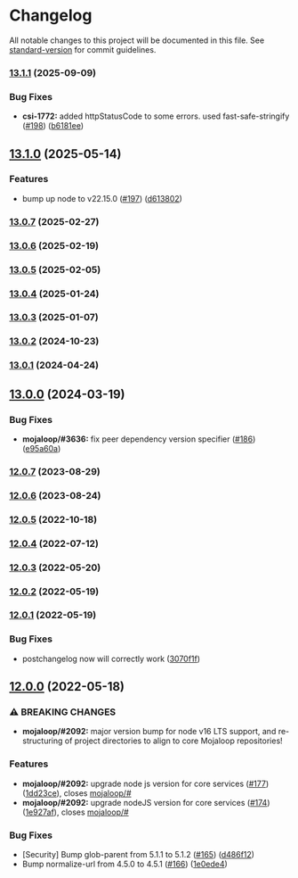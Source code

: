 # Changelog

All notable changes to this project will be documented in this file. See [standard-version](https://github.com/conventional-changelog/standard-version) for commit guidelines.

### [13.1.1](https://github.com/mojaloop/central-services-error-handling/compare/v13.1.0...v13.1.1) (2025-09-09)


### Bug Fixes

* **csi-1772:** added httpStatusCode to some errors. used fast-safe-stringify ([#198](https://github.com/mojaloop/central-services-error-handling/issues/198)) ([b6181ee](https://github.com/mojaloop/central-services-error-handling/commit/b6181ee315cc77a9bf25edc01a7b2c6f0dfb1334))

## [13.1.0](https://github.com/mojaloop/central-services-error-handling/compare/v13.0.7...v13.1.0) (2025-05-14)


### Features

* bump up node to v22.15.0 ([#197](https://github.com/mojaloop/central-services-error-handling/issues/197)) ([d613802](https://github.com/mojaloop/central-services-error-handling/commit/d613802ca69749f5ecfa0587ca5ad96966aa0a81))

### [13.0.7](https://github.com/mojaloop/central-services-error-handling/compare/v13.0.6...v13.0.7) (2025-02-27)

### [13.0.6](https://github.com/mojaloop/central-services-error-handling/compare/v13.0.5...v13.0.6) (2025-02-19)

### [13.0.5](https://github.com/mojaloop/central-services-error-handling/compare/v13.0.4...v13.0.5) (2025-02-05)

### [13.0.4](https://github.com/mojaloop/central-services-error-handling/compare/v13.0.3...v13.0.4) (2025-01-24)

### [13.0.3](https://github.com/mojaloop/central-services-error-handling/compare/v13.0.2...v13.0.3) (2025-01-07)

### [13.0.2](https://github.com/mojaloop/central-services-error-handling/compare/v13.0.1...v13.0.2) (2024-10-23)

### [13.0.1](https://github.com/mojaloop/central-services-error-handling/compare/v13.0.0...v13.0.1) (2024-04-24)

## [13.0.0](https://github.com/mojaloop/central-services-error-handling/compare/v12.0.7...v13.0.0) (2024-03-19)


### Bug Fixes

* **mojaloop/#3636:** fix peer dependency version specifier ([#186](https://github.com/mojaloop/central-services-error-handling/issues/186)) ([e95a60a](https://github.com/mojaloop/central-services-error-handling/commit/e95a60a43d12c5018888c7a3043edd42552a7cc8))

### [12.0.7](https://github.com/mojaloop/central-services-error-handling/compare/v12.0.6...v12.0.7) (2023-08-29)

### [12.0.6](https://github.com/mojaloop/central-services-error-handling/compare/v12.0.5...v12.0.6) (2023-08-24)

### [12.0.5](https://github.com/mojaloop/central-services-error-handling/compare/v12.0.4...v12.0.5) (2022-10-18)

### [12.0.4](https://github.com/mojaloop/central-services-error-handling/compare/v12.0.3...v12.0.4) (2022-07-12)

### [12.0.3](https://github.com/mojaloop/central-services-error-handling/compare/v12.0.2...v12.0.3) (2022-05-20)

### [12.0.2](https://github.com/mojaloop/central-services-error-handling/compare/v12.0.1...v12.0.2) (2022-05-19)

### [12.0.1](https://github.com/mojaloop/central-services-error-handling/compare/v12.0.0...v12.0.1) (2022-05-19)


### Bug Fixes

* postchangelog now will correctly work ([3070f1f](https://github.com/mojaloop/central-services-error-handling/commit/3070f1f25507cfbc2a1e784bdc63c8842d96f114))

## [12.0.0](https://github.com/mojaloop/central-services-error-handling/compare/v11.3.0...v12.0.0) (2022-05-18)


### ⚠ BREAKING CHANGES

* **mojaloop/#2092:** major version bump for node v16 LTS support, and re-structuring of project directories to align to core Mojaloop repositories!

### Features

* **mojaloop/#2092:** upgrade node js version for core services ([#177](https://github.com/mojaloop/central-services-error-handling/issues/177)) ([1dd23ce](https://github.com/mojaloop/central-services-error-handling/commit/1dd23cea2eee997e96e79a476f55ccf67047eefd)), closes [mojaloop/#](https://github.com/mojaloop/project/issues/)
* **mojaloop/#2092:** upgrade nodeJS version for core services ([#174](https://github.com/mojaloop/central-services-error-handling/issues/174)) ([1e927af](https://github.com/mojaloop/central-services-error-handling/commit/1e927af2a446a099d9e16996c2d646b3aaf498e0)), closes [mojaloop/#](https://github.com/mojaloop/project/issues/)


### Bug Fixes

* [Security] Bump glob-parent from 5.1.1 to 5.1.2 ([#165](https://github.com/mojaloop/central-services-error-handling/issues/165)) ([d486f12](https://github.com/mojaloop/central-services-error-handling/commit/d486f129ccda7b49140fe9c91627fe117de9b6ef))
* Bump normalize-url from 4.5.0 to 4.5.1 ([#166](https://github.com/mojaloop/central-services-error-handling/issues/166)) ([1e0ede4](https://github.com/mojaloop/central-services-error-handling/commit/1e0ede44408fa867921cc6be71bff11503ddca1a))
